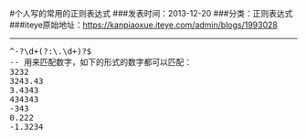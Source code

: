 #个人写的常用的正则表达式
###发表时间：2013-12-20
###分类：正则表达式
###iteye原始地址：<a href="https://kanpiaoxue.iteye.com/admin/blogs/1993028" target="_blank">https://kanpiaoxue.iteye.com/admin/blogs/1993028</a>

---

<div class="iteye-blog-content-contain" style="font-size: 14px;"> 
 <pre name="code" class="java">^-?\d+(?:\.\d+)?$
-- 用来匹配数字，如下的形式的数字都可以匹配：
3232
3243.43
3.4343
434343
-343
0.222
-1.3234</pre> 
 <p>&nbsp;</p> 
</div>